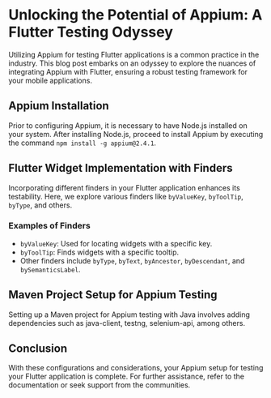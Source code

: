 # Unlocking the Potential of Appium: A Flutter Testing Odyssey

Utilizing Appium for testing Flutter applications is a common practice in the industry. This blog post embarks on an odyssey to explore the nuances of integrating Appium with Flutter, ensuring a robust testing framework for your mobile applications.

## Appium Installation

Prior to configuring Appium, it is necessary to have Node.js installed on your system. After installing Node.js, proceed to install Appium by executing the command `npm install -g appium@2.4.1`.

## Flutter Widget Implementation with Finders

Incorporating different finders in your Flutter application enhances its testability. Here, we explore various finders like `byValueKey`, `byToolTip`, `byType`, and others.

### Examples of Finders

- `byValueKey`: Used for locating widgets with a specific key.
- `byToolTip`: Finds widgets with a specific tooltip.
- Other finders include `byType`, `byText`, `byAncestor`, `byDescendant`, and `bySemanticsLabel`.

## Maven Project Setup for Appium Testing

Setting up a Maven project for Appium testing with Java involves adding dependencies such as java-client, testng, selenium-api, among others.

## Conclusion

With these configurations and considerations, your Appium setup for testing your Flutter application is complete. For further assistance, refer to the documentation or seek support from the communities.
